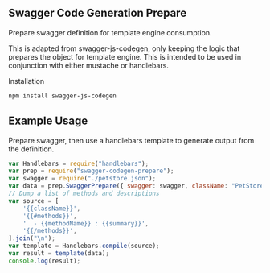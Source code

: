 ## Swagger Code Generation Prepare

Prepare swagger definition for template engine consumption.

This is adapted from swagger-js-codegen, only keeping the logic that prepares the object for template engine. This is intended to be used in conjunction with either mustache or handlebars.

Installation

```sh
npm install swagger-js-codegen
```

## Example Usage

Prepare swagger, then use a handlebars template to generate output from the definition.

```javascript
var Handlebars = require("handlebars");
var prep = require("swagger-codegen-prepare");
var swagger = require("./petstore.json");
var data = prep.SwaggerPrepare({ swagger: swagger, className: "PetStore" });
// Dump a list of methods and descriptions
var source = [
    '{{className}}',
    '{{#methods}}',
    '  - {{methodName}} : {{summary}}',
    '{{/methods}}',
].join("\n");
var template = Handlebars.compile(source);
var result = template(data);
console.log(result);
```